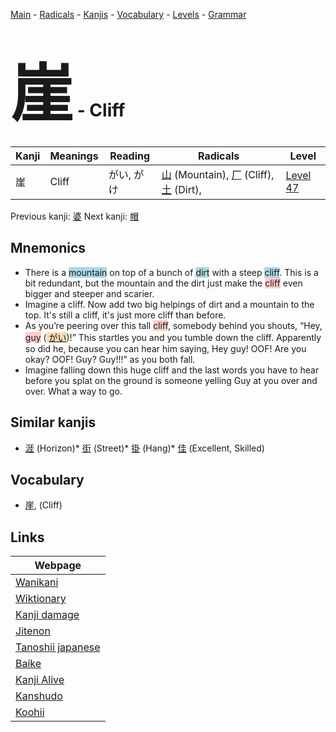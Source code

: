 <style> bigfont {font-size: 100px}</style>
[Main](../index.md) -
[Radicals](../radicals.md) -
[Kanjis](../kanjis.md) -
[Vocabulary](../vocabulary.md) -
[Levels](../levels.md) -
[Grammar](../grammar.md)
# <bigfont> 崖</bigfont> - Cliff 

| Kanji | Meanings | Reading | Radicals | Level |
| --- | --- | --- | --- | --- |
| 崖 | Cliff | がい, がけ | [山](../radicals/山.md) (Mountain), [厂](../radicals/厂.md) (Cliff), [土](../radicals/土.md) (Dirt),  | [Level 47](../levels/wk_level47.md) |

Previous kanji: [婆](婆.md) Next kanji: [帽](帽.md) 

## Mnemonics
 * There is a <span style="background-color:#ADD8E6"> mountain</span> on top of a bunch of <span style="background-color:#ADD8E6"> dirt</span> with a steep <span style="background-color:#ADD8E6"> cliff</span>. This is a bit redundant, but the mountain and the dirt just make the <span style="background-color:#ffcccb"> cliff</span> even bigger and steeper and scarier.
* Imagine a cliff. Now add two big helpings of dirt and a mountain to the top. It's still a cliff, it's just more cliff than before.
* As you’re peering over this tall <span style="background-color:#ffcccb"> cliff</span>, somebody behind you shouts, “Hey, <span style="background-color:#ffcccb"> guy</span> (<span style="background-color:#fed8b1"> [がい](https://jisho.org/search/がい)</span>)!” This startles you and you tumble down the cliff. Apparently so did he, because you can hear him saying, Hey guy! OOF! Are you okay? OOF! Guy? Guy!!!” as you both fall.
* Imagine falling down this huge cliff and the last words you have to hear before you splat on the ground is someone yelling Guy at you over and over. What a way to go.


## Similar kanjis
 * [涯](涯.md) (Horizon)* [街](街.md) (Street)* [掛](掛.md) (Hang)* [佳](佳.md) (Excellent, Skilled)


## Vocabulary
 * [崖](../vocabulary/崖.md), (Cliff)



## Links 

| Webpage |
| --- |
| [Wanikani          ](https://www.wanikani.com/kanji/崖) |
| [Wiktionary        ](https://en.wiktionary.org/wiki/崖) |
| [Kanji damage      ](http://www.kanjidamage.com/kanji/search?utf8=✓&q=崖) |
| [Jitenon           ](https://jitenon.com/kanji/崖) |
| [Tanoshii japanese ](https://www.tanoshiijapanese.com/dictionary/kanji.cfm?k=崖) |
| [Baike             ](https://baike.baidu.com/item/崖) |
| [Kanji Alive       ](https://app.kanjialive.com/崖) |
| [Kanshudo          ](https://www.kanshudo.com/searchmn?q=崖) |
| [Koohii            ](https://kanji.koohii.com/study/kanji/崖) |
